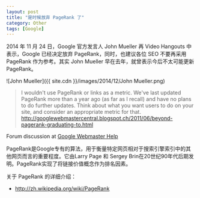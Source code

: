 ```yaml
---
layout: post
title: "是时候放弃 PageRank 了"
category: Other
tags: [Google]
---
```


2014 年 11 月 24 日，Google 官方发言人 John Mueller 再 Video Hangouts 中表示，Google 已经决定放弃 PageRank，同时，也建议各位 SEO 不要再采用 PageRank 作为参考。其实 John Mueller 早在去年，就曾表示今后不太可能更新 PageRank。

![John Mueller]({{ site.cdn }}/images/2014/12/John Mueller.png)

<!-- more -->
>I wouldn't use PageRank or links as a metric. We've last updated PageRank more than a year ago (as far as I recall) and have no plans to do further updates. Think about what you want users to do on your site, and consider an appropriate metric for that. http://googlewebmastercentral.blogspot.ch/2011/06/beyond-pagerank-graduating-to.html

Forum discussion at [Google Webmaster Help](https://productforums.google.com/forum/#!msg/webmasters/dKPZID4N3v0/tKI43QpLUWsJ)

PageRank是Google专有的算法，用于衡量特定网页相对于搜索引擎索引中的其他网页而言的重要程度。它由Larry Page 和 Sergey Brin在20世纪90年代后期发明。PageRank实现了将链接价值概念作为排名因素。

关于 PageRank 的详细介绍：

- <http://zh.wikipedia.org/wiki/PageRank>
